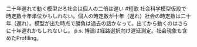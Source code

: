 二十年遅れて動く模型だろ社会は個人の二倍は遅い #短歌 社会科学模型仮設で時定数十年単位かもしれない。個人の時定数が十年（遅れ）社会の時定数は二十年（遅れ）。模型が出た時点で勝負は過去の話かなって。出てから動くのはさらに十年遅れかもしれないし。
p.s. 博論は経路選択向け遅延測定。社会現象も含めたProfiling。

